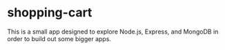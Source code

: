 # shopping-cart
This is a small app designed to explore Node.js, Express, and MongoDB in order to build out some bigger apps.